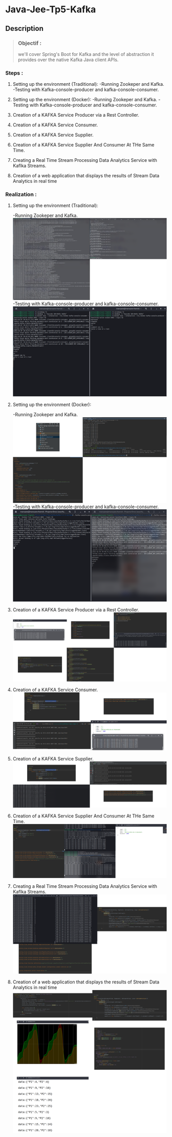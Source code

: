 # **Java-Jee-Tp5-Kafka**

## **Description**  

>### Objectif :  
>we'll cover Spring's Boot for Kafka and the level of 
abstraction it provides over the native Kafka Java client APIs.

### **Steps :**

1. Setting up the environment (Traditional):
    -Running Zookeper and Kafka.
    -Testing with Kafka-console-producer and kafka-console-consumer.

2. Setting up the environment (Docker):
    -Running Zookeper and Kafka.
    -Testing with Kafka-console-producer and kafka-console-consumer.

3. Creation of a KAFKA Service Producer via a Rest Controller.

4. Creation of a KAFKA Service Consumer.

5. Creation of a KAFKA Service Supplier.

6. Creation of a KAFKA Service Supplier And Consumer At THe Same Time.

7. Creating a Real Time Stream Processing Data Analytics Service with Kaflka Streams.

8. Creation of a web application that displays the results of Stream Data Analytics in real time

### **Realization :**


1. Setting up the environment (Traditional):

    -Running Zookeper and Kafka.
![Code Demonstration](/assets/DownloadKafka.png)
    -Testing with Kafka-console-producer and kafka-console-consumer.
![Code Demonstration](/assets/BothDocker.png)


2. Setting up the environment (Docker):

    -Running Zookeper and Kafka.
![Code Demonstration](/assets/dockerDowload.png)
    -Testing with Kafka-console-producer and kafka-console-consumer.
![Code Demonstration](/assets/ConsumerProducer.png)


3. Creation of a KAFKA Service Producer via a Rest Controller.
![Code Demonstration](/assets/RestApp.png)


4. Creation of a KAFKA Service Consumer.
![Code Demonstration](/assets/Consumer.png)


5. Creation of a KAFKA Service Supplier.
![Code Demonstration](/assets/Suplier.png)


6. Creation of a KAFKA Service Supplier And Consumer At THe Same Time.
![Code Demonstration](/assets/Both.png)


7. Creating a Real Time Stream Processing Data Analytics Service with Kaflka Streams.
![Code Demonstration](/assets/Processing.png)


8. Creation of a web application that displays the results of Stream Data Analytics in real time
![Code Demonstration](/assets/web.png)







